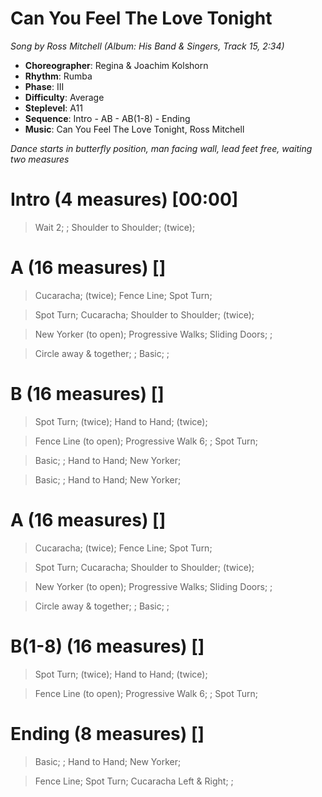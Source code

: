 # Can You Feel The Love Tonight
*Song by Ross Mitchell (Album: His Band & Singers, Track 15, 2:34)*
 
* **Choreographer**: Regina & Joachim Kolshorn
* **Rhythm**: Rumba
* **Phase**: III
* **Difficulty**: Average
* **Steplevel**: A11
* **Sequence**: Intro - AB - AB(1-8) - Ending
* **Music**: Can You Feel The Love Tonight, Ross Mitchell
 
*Dance starts in butterfly position, man facing wall, lead feet free, waiting two measures*
 
# Intro (4 measures) [00:00]

> Wait 2; ; Shoulder to Shoulder; (twice);

# A (16 measures) []

> Cucaracha; (twice); Fence Line; Spot Turn;

> Spot Turn; Cucaracha; Shoulder to Shoulder; (twice);

> New Yorker (to open); Progressive Walks; Sliding Doors; ;

> Circle away & together; ; Basic; ; 

# B (16 measures) []

> Spot Turn; (twice); Hand to Hand; (twice); 

> Fence Line (to open); Progressive Walk 6; ; Spot Turn;

> Basic; ; Hand to Hand; New Yorker;

> Basic; ; Hand to Hand; New Yorker;

# A (16 measures) []

> Cucaracha; (twice); Fence Line; Spot Turn;

> Spot Turn; Cucaracha; Shoulder to Shoulder; (twice);

> New Yorker (to open); Progressive Walks; Sliding Doors; ;

> Circle away & together; ; Basic; ; 

# B(1-8) (16 measures) []

> Spot Turn; (twice); Hand to Hand; (twice); 

> Fence Line (to open); Progressive Walk 6; ; Spot Turn;

# Ending (8 measures) []

> Basic; ; Hand to Hand; New Yorker;

> Fence Line; Spot Turn; Cucaracha Left & Right; ;